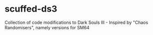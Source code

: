# scuffed-ds3
Collection of code modifications to Dark Souls III - Inspired by "Chaos Randomisers", namely versions for SM64
